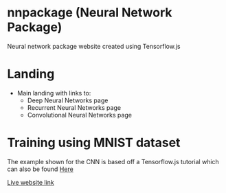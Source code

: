 # nnpackage (Neural Network Package)
Neural network package website created using Tensorflow.js

# Landing
- Main landing with links to:
    * Deep Neural Networks page
    * Recurrent Neural Networks page
    * Convolutional Neural Networks page

# Training using MNIST dataset
The example shown for the CNN is based off a Tensorflow.js tutorial which can also be found [Here](https://www.tensorflow.org/js/tutorials/training/handwritten_digit_cnn)


[Live website link](https://asaasbaig.github.io/nnpackage/)
